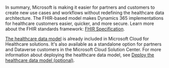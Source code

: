 In summary, Microsoft is making it easier for partners and customers to create new use cases and workflows without redefining the healthcare data architecture. The FHIR-based model makes Dynamics 365 implementations for healthcare customers easier, quicker, and more secure. Learn more about the FHIR standards framework: [FHIR Specification](https://www.hl7.org/fhir/index.html/?azure-portal=true
).

[The healthcare data model](/dynamics365/industry/healthcare/overview-data-model/?azure-portal=true
) is already included in Microsoft Cloud for Healthcare solutions. It\'s also available as a standalone option for partners and Dataverse customers in the Microsoft Cloud Solution Center. For more information about deploying the healthcare data model, see [Deploy the healthcare data model (optional)](/dynamics365/industry/healthcare/deploy-data-model/?azure-portal=true
).
